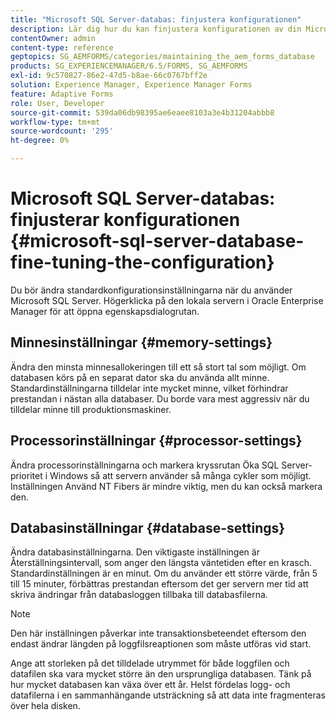 ```yaml
---
title: "Microsoft SQL Server-databas: finjustera konfigurationen"
description: Lär dig hur du kan finjustera konfigurationen av din Microsoft SQL Server-databas.
contentOwner: admin
content-type: reference
geptopics: SG_AEMFORMS/categories/maintaining_the_aem_forms_database
products: SG_EXPERIENCEMANAGER/6.5/FORMS, SG_AEMFORMS
exl-id: 9c570827-86e2-47d5-b8ae-66c0767bff2e
solution: Experience Manager, Experience Manager Forms
feature: Adaptive Forms
role: User, Developer
source-git-commit: 539da06db98395ae6eaee8103a3e4b31204abbb8
workflow-type: tm+mt
source-wordcount: '295'
ht-degree: 0%

---
```


# Microsoft SQL Server-databas: finjusterar konfigurationen {#microsoft-sql-server-database-fine-tuning-the-configuration}

Du bör ändra standardkonfigurationsinställningarna när du använder Microsoft SQL Server. Högerklicka på den lokala servern i Oracle Enterprise Manager för att öppna egenskapsdialogrutan.

## Minnesinställningar {#memory-settings}

Ändra den minsta minnesallokeringen till ett så stort tal som möjligt. Om databasen körs på en separat dator ska du använda allt minne. Standardinställningarna tilldelar inte mycket minne, vilket förhindrar prestandan i nästan alla databaser. Du borde vara mest aggressiv när du tilldelar minne till produktionsmaskiner.

## Processorinställningar {#processor-settings}

Ändra processorinställningarna och markera kryssrutan Öka SQL Server-prioritet i Windows så att servern använder så många cykler som möjligt. Inställningen Använd NT Fibers är mindre viktig, men du kan också markera den.

## Databasinställningar {#database-settings}

Ändra databasinställningarna. Den viktigaste inställningen är Återställningsintervall, som anger den längsta väntetiden efter en krasch. Standardinställningen är en minut. Om du använder ett större värde, från 5 till 15 minuter, förbättras prestandan eftersom det ger servern mer tid att skriva ändringar från databasloggen tillbaka till databasfilerna.

>[!NOTE]
>
>Den här inställningen påverkar inte transaktionsbeteendet eftersom den endast ändrar längden på loggfilsreaptionen som måste utföras vid start.

Ange att storleken på det tilldelade utrymmet för både loggfilen och datafilen ska vara mycket större än den ursprungliga databasen. Tänk på hur mycket databasen kan växa över ett år. Helst fördelas logg- och datafilerna i en sammanhängande utsträckning så att data inte fragmenteras över hela disken.
